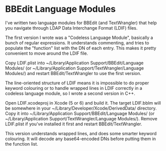 BBEdit Language Modules
=======================

I've written two language modules for BBEdit (and TextWrangler) that help you
navigate through LDAP Data Interchange Format (LDIF) files.

The first version I wrote was a "Codeless Language Module", basically a bunch
of regular expressions. It understands commenting, and tries to populate the
"function" list with the DN of each entry. This makes it pretty convenient to
move around the LDIF file.

Copy LDIF.plist into ~/Library/Application Support/BBEdit/Language Modules/ (or
~/Library/Application Support/TextWrangler/Language Modules/) and restart
BBEdit/TextWrangler to use the first version.

The line-oriented structure of LDIF means it is impossible to do proper
keyword colouring or to handle wrapped lines in LDIF correctly in a codeless
language module, so I wrote a second version in C++.

Open LDIF.xcodeproj in Xcode (5 or 6) and build it. The target LDIF.bblm will
be somewhere in your ~/Library/Developer/Xcode/DerivedData/ directory. Copy it
into ~/Library/Application Support/BBEdit/Language Modules/ (or
~/Library/Application Support/TextWrangler/Language Modules/). Remove LDIF.plist
if you've installed it first and restart BBEdit/TextWrangler.

This version understands wrapped lines, and does some smarter keyword colouring.
It will decode any base64-encoded DNs before putting them in the function list.
